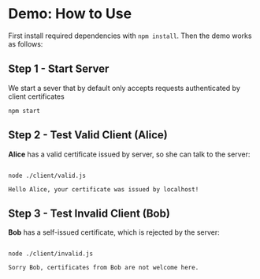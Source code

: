 # Demo: How to Use

First install required dependencies with `npm install`. Then the demo works as follows:

## Step 1 - Start Server

We start a sever that by default only accepts requests authenticated by client certificates

```
npm start
```
 

## Step 2 - Test Valid Client (Alice)

**Alice** has a valid certificate issued by server, so she can talk to the server:

```

node ./client/valid.js

Hello Alice, your certificate was issued by localhost!
```

## Step 3 - Test Invalid Client (Bob)

**Bob** has a self-issued certificate, which is rejected by the server:

```

node ./client/invalid.js

Sorry Bob, certificates from Bob are not welcome here.
```